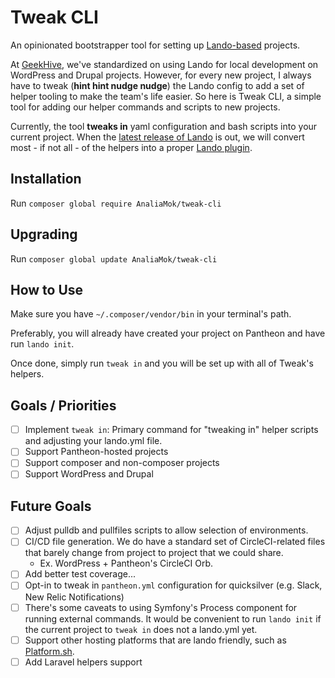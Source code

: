 # Tweak CLI

An opinionated bootstrapper tool for setting up [Lando-based](https://docs.lando.dev/) projects.

At [GeekHive](https://www.geekhive.com/), we've standardized on using Lando for local development on WordPress and Drupal projects. However,
for every new project, I always have to tweak (__hint hint nudge nudge__) the Lando config to add a
set of helper tooling to make the team's life easier. So here is Tweak CLI, a simple tool for adding
our helper commands and scripts to new projects.

Currently, the tool __tweaks in__ yaml configuration and bash scripts into your current project. When the
[latest release of Lando](https://blog.lando.dev/2020/02/10/q1-2020-update/) is out, we will convert most - if not all - of the helpers into a proper [Lando plugin](https://docs.lando.dev/contrib/contrib-plugins.html#plugins).

## Installation

Run `composer global require AnaliaMok/tweak-cli`

## Upgrading

Run `composer global update AnaliaMok/tweak-cli`

## How to Use

Make sure you have `~/.composer/vendor/bin` in your terminal's path.

Preferably, you will already have created your project on Pantheon and have run `lando init`.

Once done, simply run `tweak in` and you will be set up with all of Tweak's helpers.

## Goals / Priorities

- [ ] Implement `tweak in`: Primary command for "tweaking in" helper scripts and adjusting
your lando.yml file.
- [ ] Support Pantheon-hosted projects
- [ ] Support composer and non-composer projects
- [ ] Support WordPress and Drupal

## Future Goals

- [ ] Adjust pulldb and pullfiles scripts to allow selection of environments.
- [ ] CI/CD file generation. We do have a standard set of CircleCI-related files that barely change from project to project that we could share.
  - Ex. WordPress + Pantheon's CircleCI Orb.
- [ ] Add better test coverage...
- [ ] Opt-in to tweak in `pantheon.yml` configuration for quicksilver (e.g. Slack, New Relic Notifications)
- [ ] There's some caveats to using Symfony's Process component for running external commands. It would be convenient to run `lando init` if the current project to `tweak in` does not a lando.yml yet.
- [ ] Support other hosting platforms that are lando friendly, such as [Platform.sh](https://platform.sh).
- [ ] Add Laravel helpers support
